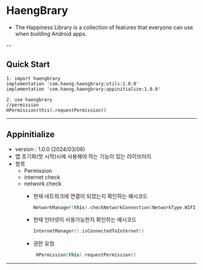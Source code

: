 # HaengBrary
  - The Happiness Library is a collection of features that everyone can use when building Android apps.

-- 

## Quick Start
    1. import haengbrary
    implementation 'com.haeng.haengbrary:utils:1.0.0'
    implementation 'com.haeng.haengbrary:appinitialize:1.0.0'

    2. use haengbrary
    //permission
    HPermission(this).requestPermission()

---

## Appinitialize
- version : 1.0.0   (2024/03/06)
- 앱 초기화(첫 시작)시에 사용해야 하는 기능이 있는 라이브러리 
- 항목
  - Permission
  - internet check
  - network check
    - 현재 네트워크에 연결이 되었는지 확인하는 예시코드
      ```kotlin
      NetworkManager(this).checkNetworkConnection(NetworkType.WIFI)
      ```
   
    - 현재 인터넷이 사용가능한지 확인하는 예시코드
      ```kotlin
      InternetManager().isConnectedToInternet()
      ```

    - 권한 요청
      ```kotlin
       HPermission(this).requestPermission()
      ```
 
---

